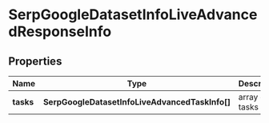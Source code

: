 # SerpGoogleDatasetInfoLiveAdvancedResponseInfo

## Properties

| Name | Type | Description | Notes |
|------------ | ------------- | ------------- | -------------|
**tasks** | **SerpGoogleDatasetInfoLiveAdvancedTaskInfo[]** | array of tasks |[optional]|
